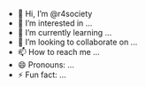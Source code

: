- 👋 Hi, I’m @r4society
- 👀 I’m interested in ...
- 🌱 I’m currently learning ...
- 💞️ I’m looking to collaborate on ...
- 📫 How to reach me ...
- 😄 Pronouns: ...
- ⚡ Fun fact: ...

<!---
r4society/r4society is a ✨ special ✨ repository because its `README.md` (this file) appears on your GitHub profile.
You can click the Preview link to take a look at your changes.
--->
